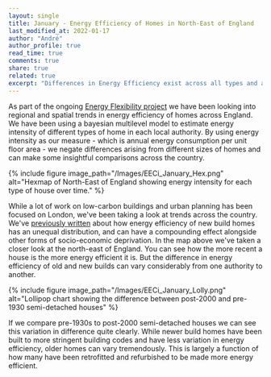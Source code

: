 ```yaml
---
layout: single
title: January - Energy Efficiency of Homes in North-East of England
last_modified_at: 2022-01-17
author: "André"
author_profile: true
read_time: true
comments: true
share: true
related: true
excerpt: "Differences in Energy Efficiency exist across all types and ages of houses but can be most severe amongst older homes."
---
```


As part of the ongoing [Energy Flexibility project](https://eeci.github.io/home/docs/projects/energyplanning/Conversation_Viz/) we have been looking into regional and spatial trends in energy efficiency of homes across England. We have been using a bayesian multilevel model to estimate energy intensity of different types of home in each local authority. By using energy intensity as our measure - which is annual energy consumption per unit floor area - we negate differences arising from different sizes of homes and can make some insightful comparisons across the country.

{% include figure image_path="/Images/EECi_January_Hex.png" alt="Hexmap of North-East of England showing energy intensity for each type of house over time." %}

While a lot of work on low-carbon buildings and urban planning has been focused on London, we've been taking a look at trends across the country. We've [previously written](https://theconversation.com/why-people-in-some-parts-of-england-pay-far-more-than-others-to-heat-their-homes-172559) about how energy efficiency of new build homes has an unequal distribution, and can have a compounding effect alongside other forms of socio-economic deprivation. In the map above we've taken a closer look at the north-east of England. You can see how the more recent a house is the more energy efficient it is. But the difference in energy efficiency of old and new builds can vary considerably from one authority to another.

{% include figure image_path="/Images/EECi_January_Lolly.png" alt="Lollipop chart showing the difference between post-2000 and pre-1930 semi-detached houses" %}

If we compare pre-1930s to post-2000 semi-detached houses we can see this variation in difference quite clearly. While newer build homes have been built to more stringent building codes and have less variation in energy efficiency, older homes can vary tremendously. This is largely a function of how many have been retrofitted and refurbished to be made more energy efficient.

